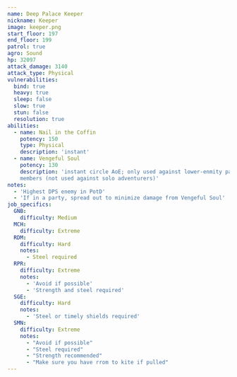 ```yaml
---
name: Deep Palace Keeper
nickname: Keeper
image: keeper.png
start_floor: 197
end_floor: 199
patrol: true
agro: Sound
hp: 32097
attack_damage: 3140
attack_type: Physical
vulnerabilities:
  bind: true
  heavy: true
  sleep: false
  slow: true
  stun: false
  resolution: true
abilities:
  - name: Nail in the Coffin
    potency: 150
    type: Physical
    description: 'instant'
  - name: Vengeful Soul
    potency: 130
    description: 'instant circle AoE; only used against lower-enmity party
    members (not used against solo adventurers)'
notes:
  - 'Highest DPS enemy in PotD'
  - 'If in a party, spread out to minimize damage from Vengeful Soul'
job_specifics:
  GNB:
    difficulty: Medium
  MCH:
    difficulty: Extreme
  RDM:
    difficulty: Hard
    notes:
      - Steel required
  RPR:
    difficulty: Extreme
    notes:
      - 'Avoid if possible'
      - 'Strength and steel required'
  SGE:
    difficulty: Hard
    notes:
      - 'Steel or timely shields required'
  SMN:
    difficulty: Extreme
    notes:
      - "Avoid if possible"
      - "Steel required"
      - "Strength recommended"
      - "Make sure you have rrom to kite if pulled"
---
```

